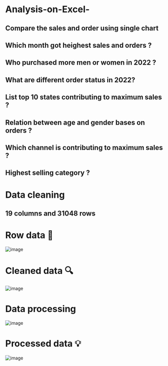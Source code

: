 # Analysis-on-Excel-

## Compare the sales and order using single chart 

## Which month got heighest sales and orders ?

## Who purchased more men or women in 2022 ?

## What are different order status in 2022?

## List top 10 states contributing to maximum sales ?

## Relation between age and gender bases on orders ?

## Which channel is contributing to maximum sales ?

## Highest selling category ?


# Data cleaning 
## 19 columns and 31048 rows
# Row data 📄
![image](https://github.com/user-attachments/assets/34ef19d6-0a83-45f0-939c-fcad8d0683fd)

# Cleaned data 🔍 
![image](https://github.com/user-attachments/assets/51dde54f-19f7-41f4-b4dc-41174a917393)

# Data processing 
![image](https://github.com/user-attachments/assets/b97482f4-63ca-4e32-8c31-b00dfd209936)

# Processed data 💡
![image](https://github.com/user-attachments/assets/5e4c77cb-45a4-403b-92cc-2c140e9e3e14)







